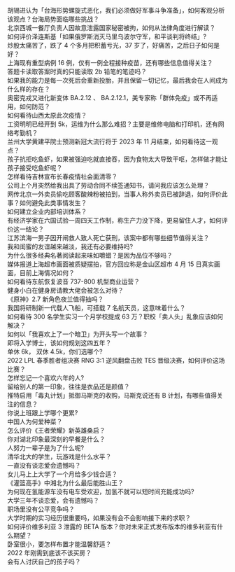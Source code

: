 胡锡进认为「台海形势螺旋式恶化，我们必须做好军事斗争准备」，如何客观分析该观点？台海局势面临哪些挑战？  
北京西城一餐厅负责人因故意泄露国家秘密被拘，如何从法律角度进行解读？  
如何评价泽连斯基「如果俄罗斯消灭马里乌波尔守军，和平谈判将终结」?  
炒股太痛苦了，跌了 4 个多月把积蓄亏光，37 岁了，好痛苦，之后日子如何是好？  
上海现有重型病例 16 例，仅有一例全程接种疫苗，还有哪些信息值得关注？  
答题卡读取答案时真的只能读取 2b 铅笔的笔迹吗？  
如果我的能力是每一次死后会重新投胎，并且保留一切记忆，最后我会在人间成为什么样的存在？  
奥密克戎又进化新变体 BA.2.12 、 BA.2.12.1，美专家称「群体免疫」或不再适用，如何防范？  
如何看待山西太原此次疫情？  
工资明明已经开到 5k，运维为什么那么难招？主要是维修电脑和打印机，还有网络考勤机？  
兰州大学黄建平院士预测新冠大流行将于 2023 年 11 月结束，如何看待这一观点？  
孩子抗拒吃鱼虾，如果被强迫吃就直接吞，因为食物太大导致干呕，怎样做才能让孩子接受吃鱼虾呢？  
怎样看待吉林宣布长春疫情社会面清零？  
公司上个月突然给我出具了劳动合同不续签通知书，请问我应该怎么处理？  
网传北京一外卖员偷吃顾客酸辣粉被拍到，当事人称外卖员已被辞退，如何评价此事？如何避免此类事情发生？  
如何建立企业内部培训体系？  
有经济学家在六国试验一周四天工作制，称生产力没下降，更易留住人才，如何评价这一结论？  
江苏滨海一男子因开闸救人致人死亡获刑，该案中都有哪些细节值得关注？  
我和闺蜜的友谊越来越淡，我还有必要维持吗?  
为什么很多经典名著阅读起来味如嚼蜡？是因为品位不够吗？  
媒体报道上海超市画面被质疑摆拍，官方回应称是金山区超市 4 月 15 日真实画面，目前上海情况如何？  
如何看待东航恢复波音 737-800 机型商业运营？  
健身小白在健身房请教大佬会被怎么对待？  
《原神》2.7 新角色夜兰值得抽吗？  
我国将研制新一代载人飞船，可搭载 7 名航天员，这意味着什么？  
如何看待 300 名学生实习一个月学校提成 63 万？职校「卖人头」乱象应该如何解决？  
如何以「我喜欢上了一个暗卫」为开头写一个故事？  
即将入学博士，该如何规划这四五年？  
单休 6k， 双休 4.5k，你们选哪个?  
2022 LPL 春季胜者组决赛 RNG 3:1 逆风翻盘击败 TES 晋级决赛，如何评价这场比赛？  
怎样忘记一个喜欢六年的人?  
留给别人的第一印象，往往是衣品还是颜值？  
推特启用「毒丸计划」抵御马斯克的收购，马斯克说还有 B 计划，有哪些值得关注的信息？  
你说上班跟上学哪个更累?  
中国人为何爱种菜？  
怎么评价《王者荣耀》新英雄桑启？  
你对湖北印象最深刻的早餐是什么？  
人努力一辈子是为了什么呢?  
清华北大的学生，玩游戏是什么水平？  
一直没有谈恋爱会遗憾吗？  
女儿马上上大学了一个月给多少钱合适？  
《灌篮高手》中湘北为什么最后能胜山王？  
为何现在氢能源车没有电车受欢迎，加氢不就可以短时间充能成功吗?  
大学三年不谈恋爱，会有遗憾吗？  
职场里没有公平竞争吗？  
大学时期的实习经历很重要吗，如果没有会不会影响接下来的求职？  
如何评价维多利亚 3 泄露的 BETA 版本？你对未来正式发布版本的维多利亚有什么期望？  
卧室很小，要怎样布置才能温馨舒适？  
2022 年刚需到底该不该买房？  
会有人讨厌自己的孩子吗？  
